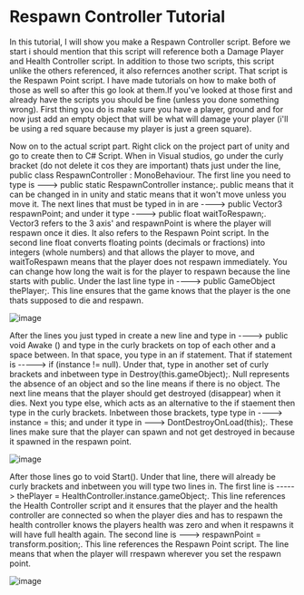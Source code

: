 # Respawn Controller Tutorial
In this tutorial, I will show you make a Respawn Controller script. Before we start i should mention that this script will reference both a Damage Player and Health Controller script. In addition to those two
scripts, this script unlike the others referenced, it also refernces another script. That script is the Respawn Point script.
I have made tutorials on how to make both of those as well so after this go look at them.If you've looked at those first and already have the scripts you should be fine (unless you done something wrong). 
 First thing you do is make sure you have a player, ground and for now just add an empty object that will be what will damage your player (i'll be using a red square because my player is just a green square).

Now on to the actual script part. Right click on the project part of unity and go to create then to C# Script. When in Visual studios, go under the curly bracket (do not delete it cos they are important) thats just under the line, public class RespawnController : MonoBehaviour. The first line you need to type is ---> public static RespawnController instance;. public means that it can be changed in in unity and static means that it won't move unless you move it. The next lines that must be typed in in are ----> public Vector3 respawnPoint; and under it type ----> public float waitToRespawn;. Vector3 refers to the 3 axis' and respawnPoint is where the player will
respawn once it dies. It also refers to the Respawn Point script. In the second line float converts floating points (decimals or fractions) into integers (whole numbers) and that allows the player to move, and waitToRespawn
means that the player does not respawn immediately. You can change how long the wait is for the player to respawn because the line starts with public. Under the last line type in ----> public GameObject thePlayer;.
This line ensures that the game knows that the player is the one thats supposed to die and respawn.

![image](https://github.com/user-attachments/assets/cbedb2f9-297f-4495-8db8-4bdae397c787)

After the lines you just typed in create a new line and type in ---->  public void Awake () and type in the curly brackets on top of each other and a space between. In that space, you type in an if statement.
That if statement is -----> if (instance != null). Under that, type in another set of curly brackets and inbetween type in Destroy(this.gameObject);. Null represents the absence of an object and so the line
means if there is no object. The next line means that the player should get destroyed (disappear) when it dies. Next you type else, which acts as an alternative to the if staement then type in the curly brackets.
Inbetween those brackets, type type in ----> instance = this; and under it type in ---> DontDestroyOnLoad(this);. These lines make sure that the player can spawn and not get destroyed in because it spawned in the 
respawn point.

![image](https://github.com/user-attachments/assets/129c5801-3313-4530-b86a-9cde9887e4c8)

After those lines go to void Start(). Under that line, there will already be curly brackets and inbetween you will type two lines in. The first line is -----> thePlayer = HealthController.instance.gameObject;. This line 
references the Health Controller script and it ensures that the player and the health controller are connected so when the player dies and has to respawn the health controller knows the players health was zero and
when it respawns it will have full health again. The second line is ---> respawnPoint = transform.position;. This line references the Respawn Point script. The line means that when the player will rrespawn wherever
you set the respawn point.

![image](https://github.com/user-attachments/assets/19d563b3-9b3e-4445-b117-7c25c273f9f7)

